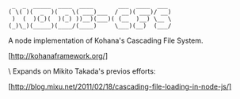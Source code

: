 	 _  _  _____  ____  ____       ___  ____  ___ 
	( \( )(  _  )(  _ \( ___)___  / __)( ___)/ __)
	 )  (  )(_)(  )(_) ))__)(___)( (__  )__) \__ \
	(_)\_)(_____)(____/(____)     \___)(__)  (___/
A node implementation of Kohana's Cascading File System.

[http://kohanaframework.org/]

\\
Expands on Mikito Takada's previos efforts:

[http://blog.mixu.net/2011/02/18/cascading-file-loading-in-node-js/]